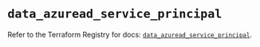 # `data_azuread_service_principal`

Refer to the Terraform Registry for docs: [`data_azuread_service_principal`](https://registry.terraform.io/providers/hashicorp/azuread/3.3.0/docs/data-sources/service_principal).

